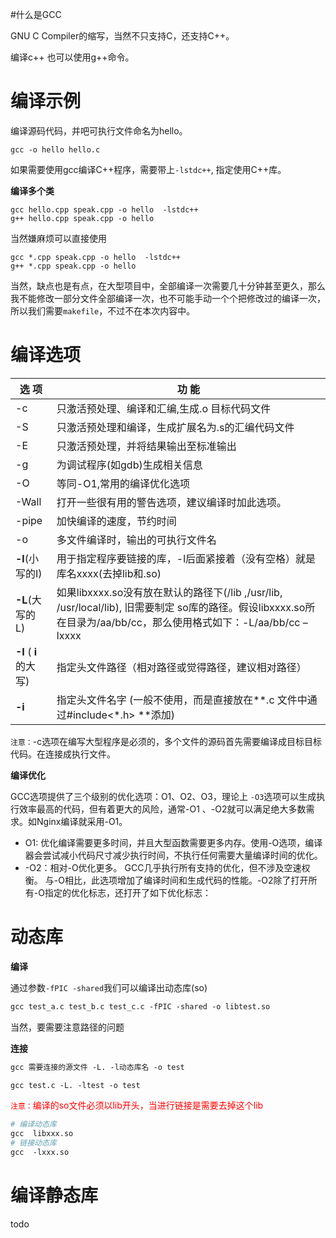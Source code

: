 #什么是GCC

GNU C Compiler的缩写，当然不只支持C，还支持C++。

编译c++ 也可以使用g++命令。

# 编译示例

编译源码代码，并吧可执行文件命名为hello。

```shell
gcc -o hello hello.c
```

如果需要使用gcc编译C++程序，需要带上`-lstdc++`, 指定使用C++库。

**编译多个类**

```shell
gcc hello.cpp speak.cpp -o hello  -lstdc++
g++ hello.cpp speak.cpp -o hello
```

当然嫌麻烦可以直接使用

```shell
gcc *.cpp speak.cpp -o hello  -lstdc++
g++ *.cpp speak.cpp -o hello
```

当然，缺点也是有点，在大型项目中，全部编译一次需要几十分钟甚至更久，那么我不能修改一部分文件全部编译一次，也不可能手动一个个把修改过的编译一次，所以我们需要`makefile`，不过不在本次内容中。

# 编译选项

| 选  项                 | 功  能                                                       |
| ---------------------- | ------------------------------------------------------------ |
| -c                     | 只激活预处理、编译和汇编,生成.o 目标代码文件                 |
| -S                     | 只激活预处理和编译，生成扩展名为.s的汇编代码文件             |
| -E                     | 只激活预处理，并将结果输出至标准输出                         |
| -g                     | 为调试程序(如gdb)生成相关信息                                |
| -O                     | 等同-O1,常用的编译优化选项                                   |
| -Wall                  | 打开一些很有用的警告选项，建议编译时加此选项。               |
| -pipe                  | 加快编译的速度，节约时间                                     |
| -o                     | 多文件编译时，输出的可执行文件名                             |
| **-l**(小写的I)        | 用于指定程序要链接的库，-l后面紧接着（没有空格）就是库名xxxx(去掉lib和.so) |
| **-L**(大写的   L)     | 如果libxxxx.so没有放在默认的路径下(/lib ,/usr/lib, /usr/local/lib), 旧需要制定 so库的路径。假设libxxxx.so所在目录为/aa/bb/cc，那么使用格式如下：-L/aa/bb/cc –lxxxx |
| **-I** ( **i** 的大写) | 指定头文件路径（相对路径或觉得路径，建议相对路径）           |
| **-i**                 | 指定头文件名字 (一般不使用，而是直接放在**.c 文件中通过#include<*.h> **添加) |

 `注意：`-c选项在编写大型程序是必须的，多个文件的源码首先需要编译成目标目标代码。在连接成执行文件。

**编译优化**

GCC选项提供了三个级别的优化选项：O1、O2、O3，理论上 `-O3`选项可以生成执行效率最高的代码，但有着更大的风险，通常-O1 、-O2就可以满足绝大多数需求。如Nginx编译就采用-O1。

- O1: 优化编译需要更多时间，并且大型函数需要更多内存。使用-O选项，编译器会尝试减小代码尺寸减少执行时间，不执行任何需要大量编译时间的优化。 
- -O2：相对-O优化更多。 GCC几乎执行所有支持的优化，但不涉及空速权衡。 与-O相比，此选项增加了编译时间和生成代码的性能。-O2除了打开所有-O指定的优化标志，还打开了如下优化标志：

# 动态库

**编译**

通过参数`-fPIC -shared`我们可以编译出动态库(so)

```makefile
gcc test_a.c test_b.c test_c.c -fPIC -shared -o libtest.so
```

当然，要需要注意路径的问题

**连接**

```makefile
gcc 需要连接的源文件 -L. -l动态库名 -o test

gcc test.c -L. -ltest -o test
```

<font color=red>`注意：`编译的so文件必须以lib开头，当进行链接是需要去掉这个lib</font>

```makefile
# 编译动态库
gcc  libxxx.so
# 链接动态库
gcc  -lxxx.so
```

# 编译静态库

todo